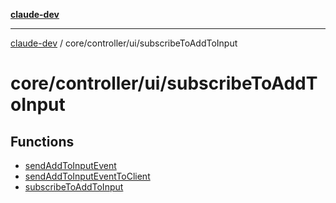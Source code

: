 [**claude-dev**](../../../../README.md)

***

[claude-dev](../../../../README.md) / core/controller/ui/subscribeToAddToInput

# core/controller/ui/subscribeToAddToInput

## Functions

- [sendAddToInputEvent](functions/sendAddToInputEvent.md)
- [sendAddToInputEventToClient](functions/sendAddToInputEventToClient.md)
- [subscribeToAddToInput](functions/subscribeToAddToInput.md)
